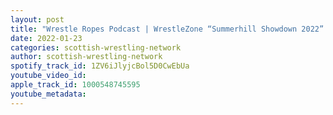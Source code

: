 ```yaml
---
layout: post
title: "Wrestle Ropes Podcast | WrestleZone “Summerhill Showdown 2022” Review"
date: 2022-01-23
categories: scottish-wrestling-network
author: scottish-wrestling-network
spotify_track_id: 1ZV6iJlyjcBol5D0CwEbUa
youtube_video_id: 
apple_track_id: 1000548745595
youtube_metadata: 
---
```

